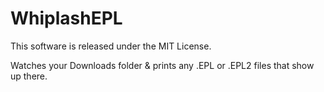 # WhiplashEPL

This software is released under the MIT License. 

Watches your Downloads folder & prints any  .EPL or .EPL2 files that show up there.
